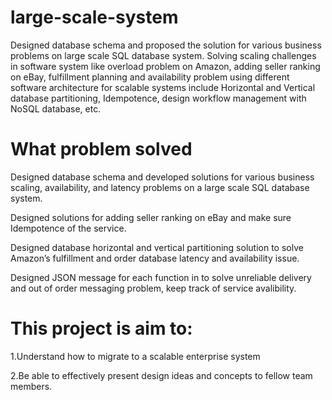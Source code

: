 # large-scale-system
Designed database schema and proposed the solution for various business problems on large scale SQL database system. Solving scaling challenges in software system like overload problem on Amazon, adding seller ranking on eBay, fulfillment planning and availability problem using different software architecture for scalable systems include Horizontal and Vertical database partitioning, Idempotence, design workflow management with NoSQL database, etc. 

# What problem solved
Designed database schema and developed solutions for various business scaling, availability, and latency problems on a large scale SQL database system.  

Designed solutions for adding seller ranking on eBay and make sure Idempotence of the service.

Designed database horizontal and vertical partitioning solution to solve Amazon’s fulfillment and order database latency and availability issue.

Designed JSON message for each function in to solve unreliable delivery and out of order messaging problem, keep track of service avalibility.


# This project is aim to:

1.Understand how to migrate to a scalable enterprise system

2.Be able to effectively present design ideas and concepts to fellow team members.
